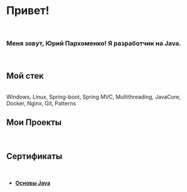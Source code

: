 <h1> Привет! </h1>
<br>
<h3>Меня зовут, <b>Юрий Пархоменко!</b> Я разработчик на Java.</h3>
<br>
<h2>Мой стек</h2>
<br>
Windows, Linux, Spring-boot, Spring MVC, Multithreading, JavaCore, Docker, Nginx, Git, Patterns
<br>
<h2>Мои Проекты</h2>
<br>
<h2>Сертификаты</h2>
<br>
<ul>
  <li><a href="https://github.com/YriiParhom/YriiParhom/blob/main/%D0%BE%D1%81%D0%BD%D0%BE%D0%B2%D1%8B%20java.pdf"><b>Основы Java</b></a></li>
</ul>

